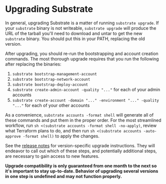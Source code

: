 # Upgrading Substrate

In general, upgrading Substrate is a matter of running `substrate upgrade`. If your `substrate` binary is not writeable, `substrate upgrade` will produce the URL of the tarball you'll need to download and untar to get the new `substrate` binary. You should put this in your PATH, replacing the old version.

After upgrading, you should re-run the bootstrapping and account creation commands. The most thorough upgrade requires that you run the following after replacing the binaries:

1. `substrate bootstrap-management-account`
2. `substrate bootstrap-network-account`
3. `substrate bootstrap-deploy-account`
4. `substrate create-admin-account -quality "..."` for each of your admin accounts
5. `substrate create-account -domain "..." -environment "..." -quality "..."` for each of your other accounts

As a convenience, `substrate accounts -format shell` will generate all of these commands and put them in the proper order. For the most streamlined workflow, run `sh <(substrate accounts -format shell -no-apply)`, review what Terraform plans to do, and then run `sh <(substrate accounts -auto-approve -format shell)` to apply the changes.

See the [release notes](https://github.com/src-bin/substrate-manual/blob/main/releases/README.md) for version-specific upgrade instructions. They will endeavor to call out which of these steps, and potentially additional steps, are necessary to gain access to new features.

**Upgrade compatibility is only guaranteed from one month to the next so it's important to stay up-to-date. Behavior of upgrading several versions in one step is undefined and may not function properly.**
